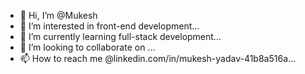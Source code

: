 - 👋 Hi, I’m @Mukesh
- 👀 I’m interested in front-end development...
- 🌱 I’m currently learning full-stack development...
- 💞️ I’m looking to collaborate on ...
- 📫 How to reach me @linkedin.com/in/mukesh-yadav-41b8a516a...

<!---
Mukesh2312/Mukesh2312 is a ✨ special ✨ repository because its `README.md` (this file) appears on your GitHub profile.
You can click the Preview link to take a look at your changes.
--->
